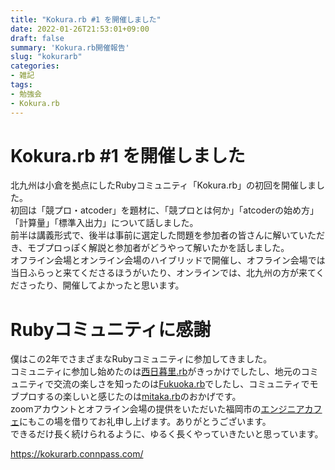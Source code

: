 ```yaml
---
title: "Kokura.rb #1 を開催しました"
date: 2022-01-26T21:53:01+09:00
draft: false
summary: 'Kokura.rb開催報告'
slug: "kokurarb"
categories:
- 雑記
tags:
- 勉強会
- Kokura.rb
---
```


# Kokura.rb #1 を開催しました

北九州は小倉を拠点にしたRubyコミュニティ「Kokura.rb」の初回を開催しました。  
初回は「競プロ・atcoder」を題材に、「競プロとは何か」「atcoderの始め方」「計算量」「標準入出力」について話しました。  
前半は講義形式で、後半は事前に選定した問題を参加者の皆さんに解いていただき、モブプロっぽく解説と参加者がどうやって解いたかを話しました。  
オフライン会場とオンライン会場のハイブリッドで開催し、オフライン会場では当日ふらっと来てくださるほうがいたり、オンラインでは、北九州の方が来てくださったり、開催してよかったと思います。  

# Rubyコミュニティに感謝

僕はこの2年でさまざまなRubyコミュニティに参加してきました。  
コミュニティに参加し始めたのは[西日暮里.rb](https://nishinipporirb.doorkeeper.jp/)がきっかけでしたし、地元のコミュニティで交流の楽しさを知ったのは[Fukuoka.rb](https://fukuokarb.connpass.com/)でしたし、コミュニティでモブプロするの楽しいと感じたのは[mitaka.rb](https://mitakarb.doorkeeper.jp/)のおかげです。  
zoomアカウントとオフライン会場の提供をいただいた福岡市の[エンジニアカフェ](https://engineercafe.jp/ja/)にもこの場を借りてお礼申し上げます。ありがとうございます。  
できるだけ長く続けられるように、ゆるく長くやっていきたいと思っています。  

https://kokurarb.connpass.com/
